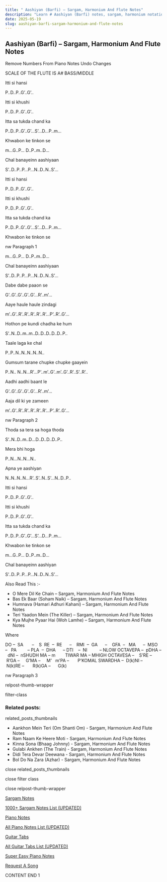 ```yaml
---
title: " Aashiyan (Barfi) – Sargam, Harmonium And Flute Notes"
description: "Learn # Aashiyan (Barfi) notes, sargam, harmonium notations and flute notes. Easy step-by-step tutorial for beginners."
date: 2025-05-19
slug: aashiyan-barfi-sargam-harmonium-and-flute-notes
---
```


## Aashiyan (Barfi) – Sargam, Harmonium And Flute Notes

Remove Numbers From Piano Notes
Undo Changes

SCALE OF THE FLUTE IS A# BASS/MIDDLE

Itti si hansi

P..D..P..G’..G’..

Itti si khushi

P..D..P..G’..G’..

Itta sa tukda chand ka

P..D..P..G’..G’…S’…D…P..m…

Khwabon ke tinkon se

m…G..P… D..P..m..D…

Chal banayeinn aashiyaan

S’..D..P..P…P…N..D..N..S’…

Itti si hansi

P..D..P..G’..G’..

Itti si khushi

P..D..P..G’..G’..

Itta sa tukda chand ka

P..D..P..G’..G’…S’…D…P..m…

Khwabon ke tinkon se

nw Paragraph 1

m…G..P… D..P..m..D…

Chal banayeinn aashiyaan

S’..D..P..P…P…N..D..N..S’…

Dabe dabe paaon se

G’..G’..G’..G’..G’…R’..m’…

Aaye haule haule zindagi

m’..G’..R’..R’..R’..R’..R’…P’..R’..G’…

Hothon pe kundi chadha ke hum

S’..N..D..m..m..D..D..D..D..D..P..

Taale laga ke chal

P..P..N..N..N..N..N..

Gumsum tarane chupke chupke gaayein

P..N.. N..N…R’…P’..m’..G’..m’..G’..R’..S’..R’..

Aadhi aadhi baant le

G’..G’..G’..G’..G’…R’..m’…

Aaja dil ki ye zameen

m’..G’..R’..R’..R’..R’..R’…P’..R’..G’…

nw Paragraph 2

Thoda sa tera sa hoga thoda

S’..N..D..m..D…D..D..D..D..P..

Mera bhi hoga

P..N…N..N…N..

Apna ye aashiyan

N..N..N..N…R’..S’..N..S’…N..D..P..

Itti si hansi

P..D..P..G’..G’..

Itti si khushi

P..D..P..G’..G’..

Itta sa tukda chand ka

P..D..P..G’..G’…S’…D…P..m…

Khwabon ke tinkon se

m…G..P… D..P..m..D…

Chal banayeinn aashiyan

S’..D..P..P…P…N..D..N..S’…

Also Read This :-

- O Mere Dil Ke Chain – Sargam, Harmonium And Flute Notes
- Bas Ek Baar (Soham Naik) – Sargam, Harmonium And Flute Notes
- Humnava (Hamari Adhuri Kahani) – Sargam, Harmonium And Flute Notes
- Teri Yaadon Mein (The Killer) – Sargam, Harmonium And Flute Notes
- Kya Mujhe Pyaar Hai (Woh Lamhe) – Sargam, Harmonium And Flute Notes

Where

DO –  SA       –    S  RE  –  RE      –    RMI  –  GA      –    GFA  –   MA      –  MSO  –   PA         – PLA  –  DHA      – DTI    –  NI          – NLOW OCTAVEPA –  pDHA –  dNI –  nSHUDH MA – m        TIWAR MA – MHIGH OCTAVESA –    S’RE –     R’GA –     G’MA –     M’   m’PA –       P’KOMAL SWARDHA –  D(k)NI –       N(k)RE –       R(k)GA –      G(k)

nw Paragraph 3

relpost-thumb-wrapper

filter-class

### Related posts:

related_posts_thumbnails

- Aankhon Mein Teri (Om Shanti Om) - Sargam, Harmonium And Flute Notes
- Ram Naam Ke Heere Moti - Sargam, Harmonium And Flute Notes
- Kinna Sona (Bhaag Johnny) - Sargam, Harmonium And Flute Notes
- Gulabi Ankhen (The Train) - Sargam, Harmonium And Flute Notes
- Didi Tera Devar Deewana - Sargam, Harmonium And Flute Notes
- Bol Do Na Zara (Azhar) - Sargam, Harmonium And Flute Notes

close related_posts_thumbnails

close filter class

close relpost-thumb-wrapper

[Sargam Notes](/sargam-notes.html)

[1000+ Sargam Notes List (UPDATED)](/all-songs-list-sargam-notes.html)

[Piano Notes](/piano-notes.html)

[All Piano Notes List (UPDATED)](/all-songs-list-piano-notes.html)

[Guitar Tabs](/guitar-tabs.html)

[All Guitar Tabs List (UPDATED)](/all-songs-list-guitar-tabs.html)

[Super Easy Piano Notes](https://studywall.in/)

[Request A Song](/request-a-song.html)

CONTENT END 1
